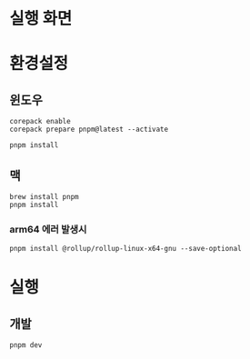 # 실행 화면

# 환경설정

## 윈도우

```
corepack enable
corepack prepare pnpm@latest --activate

pnpm install
```

## 맥

```
brew install pnpm
pnpm install
```

### arm64 에러 발생시

```
pnpm install @rollup/rollup-linux-x64-gnu --save-optional

```


# 실행

## 개발

```
pnpm dev
```
